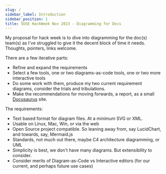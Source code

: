 ```yaml
---
slug: /
sidebar_label: Introduction
sidebar_position: 1
title: SUSE HackWeek Nov 2023 - Diagramming for Docs
---
```


My proposal for hack week is to dive into diagramming for the doc(s) team(s) as I've struggled to give it the decent block of time it needs. Thoughts, pointers, links welcome.

There are a few iterative parts:

* Refine and expand the requirements
* Select a few tools, one or two diagrams-as-code tools, one or two more interactive tools
* Do some work with them, produce my two current requirement diagrams, consider the trials and tribulations.
* Make the recommendations for moving forwards, a report, as a small [Docusaurus](https://main--chipper-kheer-a572a0.netlify.app/) site.

The requirements:

* Text based format for diagram files. At a minimum SVG or XML.
* Usable on Linux, Mac, Win, or via the web
* Open Source project compatible. So leaning away from, say LucidChart, and towards, say, Mermaid.js
* Standards, not much out there, maybe C4 architecture diagramming, or UML
* Simplicity is best, we don't have many diagrams. But extensibility to consider.
* Consider merits of Diagram-as-Code vs Interactive editors (for our current, and perhaps future use cases)
